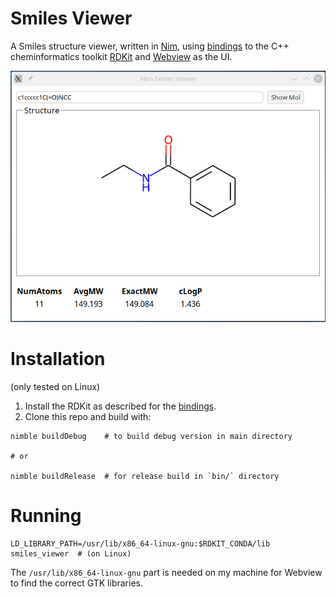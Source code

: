 # Smiles Viewer

A Smiles structure viewer, written in [Nim](https://nim-lang.org), using [bindings](https://github.com/apahl/rdkit_nim) to the C++ cheminformatics toolkit [RDKit](http://rdkit.org/) and [Webview](https://github.com/marcomq/webview) as the UI.

![Screenshot](res/screenshot.png)

# Installation

(only tested on Linux)

1. Install the RDKit as described for the [bindings](https://github.com/apahl/rdkit_nim).
1. Clone this repo and build with:

```
nimble buildDebug    # to build debug version in main directory

# or

nimble buildRelease  # for release build in `bin/` directory
```

# Running

```
LD_LIBRARY_PATH=/usr/lib/x86_64-linux-gnu:$RDKIT_CONDA/lib smiles_viewer  # (on Linux)
```

The `/usr/lib/x86_64-linux-gnu` part is needed on my machine for Webview to find the correct GTK libraries. 
